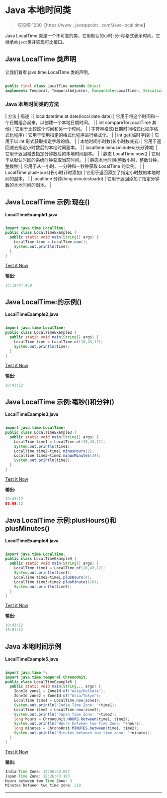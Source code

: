 # Java 本地时间类

> 哎哎哎:1230【https://www . javatppoint . com/Java-local time】

Java LocalTime 类是一个不可变的类，它用默认的小时-分-秒格式表示时间。它继承`Object`类并实现可比接口。

## Java LocalTime 类声明

让我们看看 java.time.LocalTime 类的声明。

```java

public final class LocalTime extends Object 
implements Temporal, TemporalAdjuster, Comparable<LocalTime>, Serializable

```

### Java 本地时间类的方法

| 方法 | 描述 |
| localdatetime at date(local date date) | 它用于将这个时间和一个日期组合起来，以创建一个本地日期时间。 |
| int compareTo(LocalTime 其他) | 它用于比较这个时间和另一个时间。 |
| 字符串格式(日期时间格式化程序格式化程序) | 它用于使用指定的格式化程序进行格式化。 |
| int get(临时字段) | 它用于以 int 形式获取指定字段的值。 |
| 本地时间小时数(长小时数减去) | 它用于返回减去指定小时数后的本地时间副本。 |
| localtime minusminutes(长分钟减) | 它用于返回减去指定分钟数后的本地时间副本。 |
| 静态 LocalTime now() | 它用于从默认时区的系统时钟获取当前时间。 |
| 静态本地时间(整数小时，整数分钟，整数秒) | 它用于从一小时、一分钟和一秒钟获取 LocalTime 的实例。 |
| LocalTime plusHours(长小时计时添加) | 它用于返回添加了指定小时数的本地时间的副本。 |
| localtime 分钟(long minutestoadd) | 它用于返回添加了指定分钟数的本地时间的副本。 |

## Java LocalTime 示例:现在()

**LocalTimeExample1.java**

```java

import java.time.LocalTime;
public class LocalTimeExample1 {
  public static void main(String[] args) {
    LocalTime time = LocalTime.now();
    System.out.println(time);
  }
}

```

[Test it Now](https://compiler.javatpoint.com/opr/test.jsp?filename=LocalTimeExample1)

**输出:**

```java
15:19:47.459

```

## Java LocalTime:的示例()

**LocalTimeExample2.java**

```java

import java.time.LocalTime;
public class LocalTimeExample2 {
  public static void main(String[] args) {
    LocalTime time = LocalTime.of(10,43,12);
    System.out.println(time);
  }
}

```

[Test it Now](https://compiler.javatpoint.com/opr/test.jsp?filename=LocalTimeExample2)

**输出:**

```java
10:43:12

```

## Java LocalTime 示例:毫秒()和分钟()

**LocalTimeExample3.java**

```java

import java.time.LocalTime;
public class LocalTimeExample3 {
  public static void main(String[] args) {
    LocalTime time1 = LocalTime.of(10,43,12);
    System.out.println(time1);
    LocalTime time2=time1.minusHours(2);
    LocalTime time3=time2.minusMinutes(34);
    System.out.println(time3);
  }
}

```

[Test it Now](https://compiler.javatpoint.com/opr/test.jsp?filename=LocalTimeExample3)

**输出:**

```java
10:43:12
08:09:12

```

## Java LocalTime 示例:plusHours()和 plusMinutes()

**LocalTimeExample4.java**

```java

import java.time.LocalTime;
public class LocalTimeExample4 {
  public static void main(String[] args) {
    LocalTime time1 = LocalTime.of(10,43,12);
    System.out.println(time1);
    LocalTime time2=time1.plusHours(4);
    LocalTime time3=time2.plusMinutes(18);
    System.out.println(time3);
  }
}

```

[Test it Now](https://compiler.javatpoint.com/opr/test.jsp?filename=LocalTimeExample4)

**输出:**

```java
10:43:12
15:01:12

```

## Java 本地时间示例

**LocalTimeExample5.java**

```java

import java.time.*;
import java.time.temporal.ChronoUnit;
public class LocalTimeExample5 {
  public static void main(String... args) {
    ZoneId zone1 = ZoneId.of("Asia/Kolkata");
    ZoneId zone2 = ZoneId.of("Asia/Tokyo");
    LocalTime time1 = LocalTime.now(zone1);
    System.out.println("India Time Zone: "+time1);
    LocalTime time2 = LocalTime.now(zone2);
    System.out.println("Japan Time Zone: "+time2);
    long hours = ChronoUnit.HOURS.between(time1, time2);
    System.out.println("Hours between two Time Zone: "+hours);
    long minutes = ChronoUnit.MINUTES.between(time1, time2);
    System.out.println("Minutes between two time zone: "+minutes);
  }
}

```

[Test it Now](https://compiler.javatpoint.com/opr/test.jsp?filename=LocalTimeExample5)

**输出:**

```java
India Time Zone: 14:56:43.087
Japan Time Zone: 18:26:43.103
Hours between two Time Zone: 3
Minutes between two time zone: 210

```

* * *